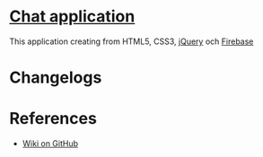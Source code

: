 # [Chat application](https://nguyenkhois.github.io/chat-application/)
This application creating from HTML5, CSS3, [jQuery](https://jquery.com/) och [Firebase](https://firebase.google.com/)

# Changelogs

# References
* [Wiki on GitHub](https://github.com/nguyenkhois/chat-application/wiki)
